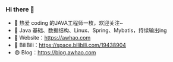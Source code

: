 ### Hi there 👋

<!--
**awhao/awhao** is a ✨ _special_ ✨ repository because its `README.md` (this file) appears on your GitHub profile.

Here are some ideas to get you started:

- 🔭 I’m currently working on ...
- 🌱 I’m currently learning ...
- 👯 I’m looking to collaborate on ...
- 🤔 I’m looking for help with ...
- 💬 Ask me about ...
- 📫 How to reach me: ...
- 😄 Pronouns: ...
- ⚡ Fun fact: ...
-->

- 🔭 热爱 coding 的JAVA工程师一枚，欢迎关注~
- 🌱 Java 基础、数据结构、Linux、Spring、Mybatis，持续输出ing
- 🤔 Website：https://awhao.com
- 🌈 BiliBili：https://space.bilibili.com/19438904
- 😄 Blog：https://blog.awhao.com
